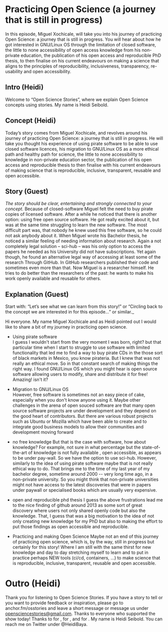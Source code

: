 # Practicing Open Science (a journey that is still in progress)
In this episode, Miguel Xochicale, will take you into his journey of practicing Open Science: a journey that is still in progress. 
You will hear about how he got interested in GNU/Linux OS through the limitation of closed software, 
the little to none accessibility of open access knowledge from his non-private education,
the publication of his open access and reproducible PhD thesis,
to then finalise on his current endeavours on making a science that aligns to the principles of 
reproducibility, inclusiveness, transparency, re-usability and open accessibility.

## Intro (Heidi)
Welcome to “Open Science Stories”, where we explain Open Science concepts using stories. My name is Heidi Seibold.

## Concept (Heidi)
Today’s story comes from Miguel Xochicale, and revolves around his journey of practicing Open Science: a journey that is still in progress.
He will take you thought his experience of using pirate software to be able to use closed software licences, 
his migration to GNU/Linux OS as a more ethical path and healthy path for science, 
the little to none accessibility to knowledge in non-private education sector,
the publication of his open access and reproducible thesis 
to then finalise with his current endeavours 
of making science that is reproducible, inclusive, transparent, reusable and open accessible.

## Story (Guest)
_The story should be clear, entertaining and strongly connected to your concept._
Because of closed-software Miguel felt the need to buy pirate copies of licensed software. 
After a while he noticed that there is another option: using free open source software. 
He got really excited about it, but was at the same time struggling to learn the new software. 
The most difficult part was, that nobody he knew used this free software, so he could not ask anybody about it. 
When Miguel wrote his Bachelor thesis, he noticed a similar feeling of needing information about research. 
Again a not completely legal solution – sci-hub – was his only option to access the papers he needed as his University did not have subscriptions. 
Yet again though, he found an alternative legal way of accessing at least some of the research Through GitHub.
In GitHub researchers published their code and sometimes even more than that. 
Now Miguel is a researcher himself. 
He tries to do better than the researchers of the past: he wants to make his work openly available and reusable for others.


## Explanation (Guest)
_<explanation>_
Start with: “Let’s see what we can learn from this story!” or “Circling back to the concept we are interested in for this episode…” or similar._

Hi everyone. My name Miguel Xochicale and as Heidi pointed out I would like to share a bit of my journey in practicing open science.

* Using pirate software    
I guess I wouldn't start from the very moment I was born, right? but that particular time when I start to struggle to use software with limited functionality 
  that led me to find a way to buy pirate CDs in the those sort of black markets in Mexico, you know pirateria.
  But I knew that was not really an ethical move. 
So in that constant search of making things the right way.
  I found GNU/Linux OS which you might hear is open source software allowing users to modify, share and distribute it for free!
  Amazing! isn't it?

* Migration to GNU/Linux OS   
However, free software is sometimes not an easy piece of cake, especially when you don't know anyone using it.
Maybe other challenges in the arena of open souced software are that many open source software projects are under development and 
  they depend on the good heart of contributors. 
But there are various robust projects such as Ubuntu or Mozilla which have been able to create and to integrate good business models 
  to allow their communities and development moving forward

* no free knowledge
But that is the case with software, how about knowledge? 
  For example, not sure in what percentage but the state-of-the-art of knowledge is not fully available , open accessible, as appears to be under pay-wall.
  So we have the option to use sci-hub. 
  However, similarly to the idea of using pirate software maybe that is not really ethical way to do.
  That brings me to the time of my last year of my bachelor degree, sometime around 2000 -- very long time ago, in a non-private university.
  So you might think that non-private universities might not have access to the latest discoveries that were in papers under paywall or specialised books which are usually very expensive.
 
* open and reproducible phd thesis
I guess the above frustrations lead me to the nice finding of github around 2013 as some sort of great discovery where users not only shared openly code but also the knowledge. 
That, I guess that was a big motivation to the idea of not only creating new knowledge for my PhD but also to making the effort to put those findings as open accessible and reproducible. 

* Practicing and making Open Science
Maybe not an end of this journey of practicing open science, which is, by the way, still in progress but certainly for this story! 
Where I am still with the same thirst for new knowledge and day to day stretching myself to learn and to put in practice perhaps NEW tools (ci/cd, containers, ...) 
  to make science that is reproducible, inclusive, transparent, reusable and open accessible.
  

# Outro (Heidi)
Thank you for listening to Open Science Stories. If you have a story to tell or you want to provide feedback or inspiration, please go to anchor.fm/osstories and leave a short message or message us under opensciencestories@gmail.com.
Thanks to everyone who supported the show today! Thanks to <name> for <action>, <name> for <action>, and <name> for <action>. 
My name is Heidi Seibold. You can reach me on Twitter under @HeidiBaya.


